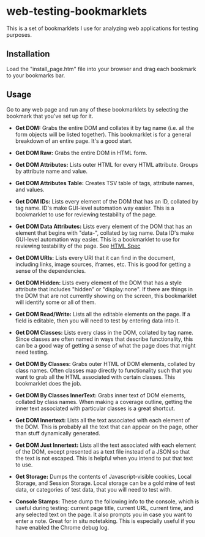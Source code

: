 # web-testing-bookmarklets
This is a set of bookmarklets I use for analyzing web applications for testing purposes.

## Installation

Load the "install_page.htm" file into your browser and drag each bookmark to your bookmarks bar. 

## Usage

Go to any web page and run any of these bookmarklets by selecting the bookmark that you've set up for it.

- **Get DOM:** Grabs the entire DOM and collates it by tag name (i.e. all the form objects will be listed together). This bookmarklet is for a general breakdown of an entire page. It's a good start.
  
- **Get DOM Raw:** Grabs the entire DOM in HTML form.

- **Get DOM Attributes:** Lists outer HTML for every HTML attribute. Groups by attribute name and value.

- **Get DOM Attributes Table:** Creates TSV table of tags, attribute names, and values.

- **Get DOM IDs:** Lists every element of the DOM that has an ID, collated by tag name. ID's make GUI-level automation way easier. This is a bookmarklet to use for reviewing testability of the page.

- **Get DOM Data Attributes:** Lists every element of the DOM that has an element that begins with "data-", collated by tag name. Data ID's make GUI-level automation way easier. This is a bookmarklet to use for reviewing testability of the page. See [HTML Spec](https://html.spec.whatwg.org/multipage/dom.html#attr-data-*)

- **Get DOM URIs:** Lists every URI that it can find in the document, including links, image sources, iframes, etc. This is good for getting a sense of the dependencies.

- **Get DOM Hidden:** Lists every element of the DOM that has a style attribute that includes "hidden" or "display:none". If there are things in the DOM that are not currently showing on the screen, this bookmarklet will identify some or all of them.

- **Get DOM Read/Write:** Lists all the editable elements on the page. If a field is editable, then you will need to test by entering data into it.

- **Get DOM Classes:** Lists every class in the DOM, collated by tag name. Since classes are often named in ways that describe functionality, this can be a good way of getting a sense of what the page does that might need testing.

- **Get DOM By Classes:** Grabs outer HTML of DOM elements, collated by class names. Often classes map directly to functionality such that you want to grab all the HTML associated with certain classes. This bookmarklet does the job.

- **Get DOM By Classes InnerText:** Grabs inner text of DOM elements, collated by class names. When making a coverage outline, getting the inner text associated with particular classes is a great shortcut.

- **Get DOM Innertext:** Lists all the text associated with each element of the DOM. This is probably all the text that can appear on the page, other than stuff dynamically generated.

- **Get DOM Just Innertext:** Lists all the text associated with each element of the DOM, except presented as a text file instead of a JSON so that the text is not escaped. This is helpful when you intend to put that text to use.

- **Get Storage:** Dumps the contents of Javascript-visible cookies, Local Storage, and Session Storage. Local storage can be a gold mine of test data, or categories of test data, that you will need to test with.

- **Console Stamps:** These dump the following info to the console, which is useful during testing: current page title, current URL, current time, and any selected text on the page. It also prompts you in case you want to enter a note. Great for in situ notetaking. This is especially useful if you have enabled the Chrome debug log.

